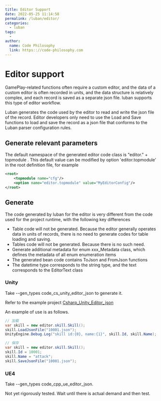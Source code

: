 ```yaml
---
title: Editor Support
date: 2022-05-25 11:14:58
permalink: /luban/editor/
categories:
  - luban
tags:
  - 
author: 
  name: Code Philosophy
  link: https:://code-philosophy.com
---
```

# Editor support

GamePlay-related functions often require a custom editor, and the data of a custom editor is often recorded in units, and the data structure is relatively complex, and each record is saved as a separate json file. luban supports this type of editor workflow.

Luban generates the code used by the editor to read and write the json file of the record. Editor developers only need to use the Load and Save functions to load and save the record as a json file that conforms to the Luban parser configuration rules.

## Generate relevant parameters

The default namespace of the generated editor code class is "editor." + topmodule . This default value can be modified by option 'editor.topmodule' in the root definition file, for example

```xml
<root>
    <topmodule name="cfg"/>
    <option name="editor.topmodule" value="MyEditorConfig"/>
</root>
```

## Generate

The code generated by luban for the editor is very different from the code used for the project runtime, with the following key differences

- Table code will not be generated. Because the editor generally operates data in units of records, there is no need to generate codes for table loading and saving.
- Tables code will not be generated. Because there is no such need.
- Generate additional metadata for enum xxx_Metadata class, which defines the metadata of all enum enumeration items
- The generated bean code contains ToJson and FromJson functions
- The datetime type corresponds to the string type, and the text corresponds to the EditorText class

### Unity

Take --gen_types code_cs_unity_editor_json to generate it.

Refer to the example project [Csharp_Unity_Editor_json](https://github.com/focus-creative-games/luban_examples/tree/main/Projects/Csharp_Unity_Editor_json)

An example of use is as follows.

```csharp
// 加载
var skill = new editor.skill.Skill();
skill.LoadJsonFile("10001.json");
UnityEngine.Debug.Log("skill id:{0}, name:{1}", skill.Id, skill.Name);

// 保存
var skill = new editor.skill.Skill();
skill.Id = 10001;
skill.Name = "attack";
skill.SaveJsonFile("10001.json");
```

### UE4

Take --gen_types code_cpp_ue_editor_json.

Not yet rigorously tested. Wait until there is actual demand and then test.
